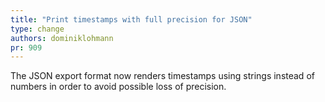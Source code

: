 ```yaml
---
title: "Print timestamps with full precision for JSON"
type: change
authors: dominiklohmann
pr: 909
---
```


The JSON export format now renders timestamps using strings instead of numbers
in order to avoid possible loss of precision.
